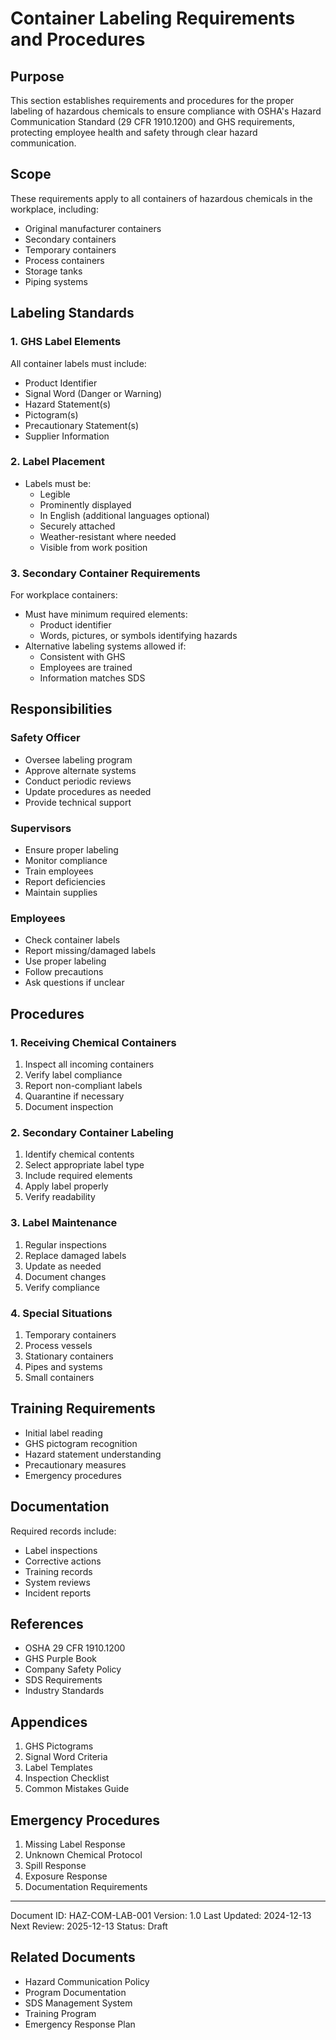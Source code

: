# Container Labeling Requirements and Procedures

## Purpose
This section establishes requirements and procedures for the proper labeling of hazardous chemicals to ensure compliance with OSHA's Hazard Communication Standard (29 CFR 1910.1200) and GHS requirements, protecting employee health and safety through clear hazard communication.

## Scope
These requirements apply to all containers of hazardous chemicals in the workplace, including:
- Original manufacturer containers
- Secondary containers
- Temporary containers
- Process containers
- Storage tanks
- Piping systems

## Labeling Standards

### 1. GHS Label Elements
All container labels must include:
- Product Identifier
- Signal Word (Danger or Warning)
- Hazard Statement(s)
- Pictogram(s)
- Precautionary Statement(s)
- Supplier Information

### 2. Label Placement
- Labels must be:
  - Legible
  - Prominently displayed
  - In English (additional languages optional)
  - Securely attached
  - Weather-resistant where needed
  - Visible from work position

### 3. Secondary Container Requirements
For workplace containers:
- Must have minimum required elements:
  - Product identifier
  - Words, pictures, or symbols identifying hazards
- Alternative labeling systems allowed if:
  - Consistent with GHS
  - Employees are trained
  - Information matches SDS

## Responsibilities

### Safety Officer
- Oversee labeling program
- Approve alternate systems
- Conduct periodic reviews
- Update procedures as needed
- Provide technical support

### Supervisors
- Ensure proper labeling
- Monitor compliance
- Train employees
- Report deficiencies
- Maintain supplies

### Employees
- Check container labels
- Report missing/damaged labels
- Use proper labeling
- Follow precautions
- Ask questions if unclear

## Procedures

### 1. Receiving Chemical Containers
1. Inspect all incoming containers
2. Verify label compliance
3. Report non-compliant labels
4. Quarantine if necessary
5. Document inspection

### 2. Secondary Container Labeling
1. Identify chemical contents
2. Select appropriate label type
3. Include required elements
4. Apply label properly
5. Verify readability

### 3. Label Maintenance
1. Regular inspections
2. Replace damaged labels
3. Update as needed
4. Document changes
5. Verify compliance

### 4. Special Situations
1. Temporary containers
2. Process vessels
3. Stationary containers
4. Pipes and systems
5. Small containers

## Training Requirements
- Initial label reading
- GHS pictogram recognition
- Hazard statement understanding
- Precautionary measures
- Emergency procedures

## Documentation
Required records include:
- Label inspections
- Corrective actions
- Training records
- System reviews
- Incident reports

## References
- OSHA 29 CFR 1910.1200
- GHS Purple Book
- Company Safety Policy
- SDS Requirements
- Industry Standards

## Appendices
1. GHS Pictograms
2. Signal Word Criteria
3. Label Templates
4. Inspection Checklist
5. Common Mistakes Guide

## Emergency Procedures
1. Missing Label Response
2. Unknown Chemical Protocol
3. Spill Response
4. Exposure Response
5. Documentation Requirements

---
Document ID: HAZ-COM-LAB-001
Version: 1.0
Last Updated: 2024-12-13
Next Review: 2025-12-13
Status: Draft

## Related Documents
- Hazard Communication Policy
- Program Documentation
- SDS Management System
- Training Program
- Emergency Response Plan
